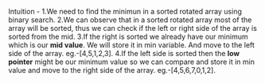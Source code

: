 Intuition -
1.We need to find the minimun in a sorted rotated array using binary search.
2.We can observe that in a sorted rotated array most of the array will be sorted, thus we can check if the left or right side of the array is sorted from the mid.
3.If the right is sorted we already have our minimum which is our **mid value**. We will store it in min variable. And move to the left side of the array. eg.-[4,5,1,2,3].
4.If the left side is sorted then the **low pointer** might be our minimum value so we can compare and store it in min value and move to the right side of the array. eg.-[4,5,6,7,0,1,2].
​